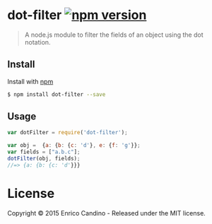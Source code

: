 # dot-filter [![npm version](https://badge.fury.io/js/dot-filter.svg)](https://badge.fury.io/js/dot-filter)

> A node.js module to filter the fields of an object using the dot notation.

## Install

Install with [npm](https://www.npmjs.com/)

```sh
$ npm install dot-filter --save
```

## Usage

```js
var dotFilter = require('dot-filter');

var obj =  {a: {b: {c: 'd'}, e: {f: 'g'}};
var fields = ["a.b.c"];
dotFilter(obj, fields);
//=> {a: {b: {c: 'd'}}}
```

# License
Copyright © 2015 Enrico Candino - Released under the MIT license.
